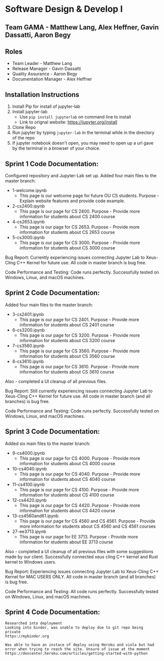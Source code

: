 # Software Design & Develop I
## Team GAMA - Matthew Lang, Alex Heffner, Gavin Dassatti, Aaron Begy
## Roles
* Team Leader - Matthew Lang
* Release Manager - Gavin Dassatti
* Quality Assurance - Aaron Begy
* Documentation Manager - Alex Heffner

## Installation Instructions
  1. Install Pip for install of jupyter-lab
  2. Install jupyter-lab
      - Use ```pip install jupyterlab``` on command line to install
      - Link to orignal website: https://jupyter.org/install
  3. Clone Repo
  4. Run jupyter by typing ```jupyter-lab``` in the terminal while in the directory of the repo
  5. If jupyter notebook doesn't open, you may need to open up a url gave by the terminal in a browser of your choice.

## Sprint 1 Code Documentation: 
Configured repository and Jupyter-Lab set up.
Added four main files to the master branch:
  - 1-welcome.ipynb
      - This page is our welcome page for future OU CS students. Purpose - Explain website features and provide code example.
  - 2-cs2400.ipynb
      - This page is our page for CS 2400. Purpose - Provide more information for students about CS 2400 course
  - 4-cs2653.ipynb
      - This page is our page for CS 2653. Purpose - Provide more information for students about CS 2653 course
  - 5-cs3000.ipynb
      - This page is our page for CS 3000. Purpose - Provide more information for students about CS 3000 course

Bug Report: Currently experiencing issues connecting Jupyter Lab to Xeus-Cling C++ Kernel for future use. All code in master branch is bug free.

Code Performance and Testing: Code runs perfectly. Successfully tested on Windows, Linux, and macOS machines.

## Sprint 2 Code Documentation: 
Added four main files to the master branch:
  - 3-cs2401.ipynb
      - This page is our page for CS 2401. Purpose - Provide more information for students about CS 2401 course
  - 6-cs3200.ipynb
      - This page is our page for CS 3200. Purpose - Provide more information for students about CS 3200 course
  - 7-cs3560.ipynb
      - This page is our page for CS 3560. Purpose - Provide more information for students about CS 3560 course
  - 8-cs3610.ipynb
      - This page is our page for CS 3610. Purpose - Provide more information for students about CS 3610 course
      
Also - completed a UI cleanup of all previous files.

Bug Report: Still currently experiencing issues connecting Jupyter Lab to Xeus-Cling C++ Kernel for future use. All code in master branch (and all branches) is bug free.

Code Performance and Testing: Code runs perfectly. Successfully tested on Windows, Linux, and macOS machines.

## Sprint 3 Code Documentation: 
Added six main files to the master branch:
  - 9-cs4000.ipynb
      - This page is our page for CS 4000. Purpose - Provide more information for students about CS 4000 course
  - 10-cs4040.ipynb
      - This page is our page for CS 4040. Purpose - Provide more information for students about CS 4040 course
  - 11-cs4100.ipynb
      - This page is our page for CS 4100. Purpose - Provide more information for students about CS 4100 course
  - 12-cs4420.ipynb
      - This page is our page for CS 4420. Purpose - Provide more information for students about CS 4420 course
  - 13-cs4560and61.ipynb
      - This page is our page for CS 4560 and CS 4561. Purpose - Provide more information for students about CS 4560 and CS 4561 courses
  - 27-ee3713.ipynb
      - This page is our page for EE 3713. Purpose - Provide more information for students about EE 3713 course
      
Also - completed a UI cleanup of all previous files with some suggestions made by our client. Successfully connected xeus cling C++ kernel and Rust kernel to Windows users.

Bug Report: Experiencing issues connecting Jupyter Lab to Xeus-Cling C++ Kernel for MAC USERS ONLY. All code in master branch (and all branches) is bug free.

Code Performance and Testing: All code runs perfectly. Successfully tested on Windows, Linux, and macOS machines.
## Sprint 4 Code Documentation:
    Researched into deployment
    Looking into binder, was unable to deploy due to git repo being private
    https://mybinder.org

    Was able to have an instace of deploy using Heroku and viola but had error when trying to reach the site. Unsure of issue at the moment
    https://devcenter.heroku.com/articles/getting-started-with-python
